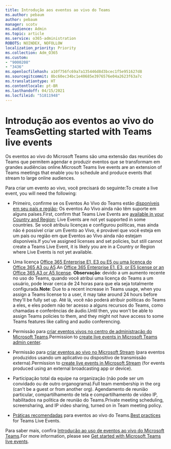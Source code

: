 ```yaml
---
title: Introdução aos eventos ao vivo do Teams
ms.author: pebaum
author: pebaum
manager: scotv
ms.audience: Admin
ms.topic: article
ms.service: o365-administration
ROBOTS: NOINDEX, NOFOLLOW
localization_priority: Priority
ms.collection: Adm_O365
ms.custom:
- "9000208"
- "3436"
ms.openlocfilehash: a10f756fc69a7a135446d8d3bcec1f5e951627d8
ms.sourcegitcommit: 8bc60ec34bc1e40685e3976576e04a2623f63a7c
ms.translationtype: HT
ms.contentlocale: pt-BR
ms.lasthandoff: 04/15/2021
ms.locfileid: "51811948"
---
```

# <a name="getting-started-with-teams-live-events"></a><span data-ttu-id="7f2e9-102">Introdução aos eventos ao vivo do Teams</span><span class="sxs-lookup"><span data-stu-id="7f2e9-102">Getting started with Teams live events</span></span>

<span data-ttu-id="7f2e9-103">Os eventos ao vivo do Microsoft Teams são uma extensão das reuniões do Teams que permitem agendar e produzir eventos que se transformam em grandes audiências online.</span><span class="sxs-lookup"><span data-stu-id="7f2e9-103">Microsoft Teams live events are an extension of Teams meetings that enable you to schedule and produce events that stream to large online audiences.</span></span>

<span data-ttu-id="7f2e9-104">Para criar um evento ao vivo, você precisará do seguinte:</span><span class="sxs-lookup"><span data-stu-id="7f2e9-104">To create a live event, you will need the following:</span></span>

- <span data-ttu-id="7f2e9-105">Primeiro, confirme se os Eventos Ao Vivo do Teams estão [disponíveis em seu país e região](https://docs.microsoft.com/microsoftteams/teams-live-events/plan-for-teams-live-events#regional-availability); Os eventos Ao Vivo ainda não têm suporte em alguns países.</span><span class="sxs-lookup"><span data-stu-id="7f2e9-105">First, confirm that Teams Live Events are [available in your Country and Region](https://docs.microsoft.com/microsoftteams/teams-live-events/plan-for-teams-live-events#regional-availability); Live Events are not yet supported in some countries.</span></span>  <span data-ttu-id="7f2e9-106">Se você atribuiu licenças e configurou políticas, mas ainda não é possível criar um Evento ao Vivo, é provável que você esteja em um país ou região em que Eventos ao Vivo ainda não estejam disponíveis.</span><span class="sxs-lookup"><span data-stu-id="7f2e9-106">If you’ve assigned licenses and set policies, but still cannot create a Teams Live Event, it is likely you are in a Country or Region where Live Events is not yet available.</span></span>

- <span data-ttu-id="7f2e9-107">Uma licença [Office 365 Enterprise E1, E3 ou E5 ou uma licença do Office 365 A3 ou A5](https://docs.microsoft.com/microsoftteams/teams-live-events/set-up-for-teams-live-events#step-2-get-and-assign-licenses).</span><span class="sxs-lookup"><span data-stu-id="7f2e9-107">An [Office 365 Enterprise E1, E3, or E5 license or an Office 365 A3 or A5 license](https://docs.microsoft.com/microsoftteams/teams-live-events/set-up-for-teams-live-events#step-2-get-and-assign-licenses).</span></span> <span data-ttu-id="7f2e9-108">**Observação**: devido a um aumento recente no uso do Teams, quando você atribui uma licença do Teams a um usuário, pode levar cerca de 24 horas para que ela seja totalmente configurada.</span><span class="sxs-lookup"><span data-stu-id="7f2e9-108">**Note**: Due to a recent increase in Teams usage, when you assign a Teams license to a user, it may take around 24 hours before they'll be fully set up.</span></span> <span data-ttu-id="7f2e9-109">Até lá, você não poderá atribuir políticas do Teams a eles, e eles podem não ter acesso a alguns recursos do Teams, como chamadas e conferências de áudio.</span><span class="sxs-lookup"><span data-stu-id="7f2e9-109">Until then, you won't be able to assign Teams policies to them, and they might not have access to some Teams features like calling and audio conferencing.</span></span>

- <span data-ttu-id="7f2e9-110">Permissão para [criar eventos vivos no centro de administração do Microsoft Teams](https://docs.microsoft.com/microsoftteams/teams-live-events/set-up-for-teams-live-events#create-or-edit-a-live-events-policy).</span><span class="sxs-lookup"><span data-stu-id="7f2e9-110">Permission to [create live events in Microsoft Teams admin center](https://docs.microsoft.com/microsoftteams/teams-live-events/set-up-for-teams-live-events#create-or-edit-a-live-events-policy).</span></span>

- <span data-ttu-id="7f2e9-111">Permissão para [criar eventos ao vivo no Microsoft Stream](https://docs.microsoft.com/microsoftteams/teams-live-events/what-are-teams-live-events) (para eventos produzidos usando um aplicativo ou dispositivo de transmissão externa).</span><span class="sxs-lookup"><span data-stu-id="7f2e9-111">Permission to [create live events in Microsoft Stream](https://docs.microsoft.com/microsoftteams/teams-live-events/what-are-teams-live-events) (for events produced using an external broadcasting app or device).</span></span>

- <span data-ttu-id="7f2e9-112">Participação total da equipe na organização (não pode ser um convidado ou de outro organograma).</span><span class="sxs-lookup"><span data-stu-id="7f2e9-112">Full team membership in the org (can't be a guest or from another org).</span></span>
<span data-ttu-id="7f2e9-113">Agendamento de reunião particular, compartilhamento de tela e compartilhamento de vídeo IP, habilitados na política de reunião do Teams.</span><span class="sxs-lookup"><span data-stu-id="7f2e9-113">Private meeting scheduling, screensharing, and IP video sharing, turned on in Team meeting policy.</span></span>

- <span data-ttu-id="7f2e9-114">[Práticas recomendadas](https://support.office.com/article/Best-practices-for-producing-a-Teams-live-event-e500370e-4dd1-4187-8b48-af10ef02cf42) para eventos ao vivo do Teams.</span><span class="sxs-lookup"><span data-stu-id="7f2e9-114">[Best practices](https://support.office.com/article/Best-practices-for-producing-a-Teams-live-event-e500370e-4dd1-4187-8b48-af10ef02cf42) for Teams Live Events.</span></span>

<span data-ttu-id="7f2e9-115">Para saber mais, confira [Introdução ao uso de eventos ao vivo do Microsoft Teams](https://support.office.com/article/get-started-with-microsoft-teams-live-events-d077fec2-a058-483e-9ab5-1494afda578a).</span><span class="sxs-lookup"><span data-stu-id="7f2e9-115">For more information, please see [Get started with Microsoft Teams live events](https://support.office.com/article/get-started-with-microsoft-teams-live-events-d077fec2-a058-483e-9ab5-1494afda578a).</span></span>
